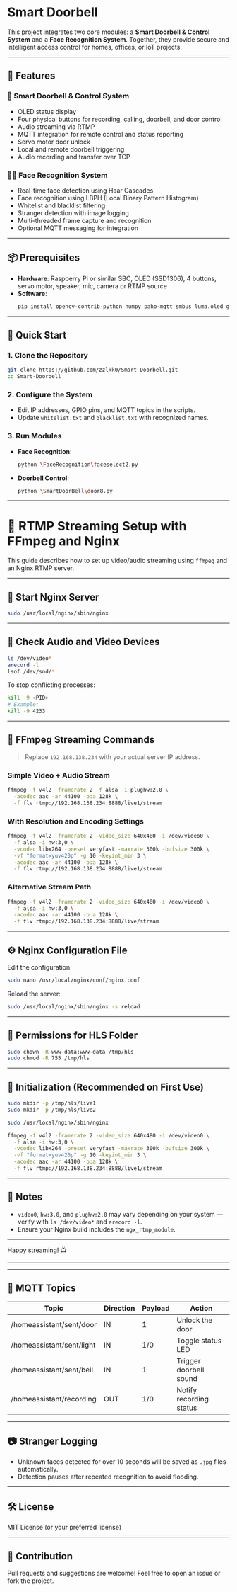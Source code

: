
# Smart Doorbell

This project integrates two core modules: a **Smart Doorbell & Control System** and a **Face Recognition System**. Together, they provide secure and intelligent access control for homes, offices, or IoT projects.

---

## 🧠 Features

### 🔔 Smart Doorbell & Control System
- OLED status display
- Four physical buttons for recording, calling, doorbell, and door control
- Audio streaming via RTMP
- MQTT integration for remote control and status reporting
- Servo motor door unlock
- Local and remote doorbell triggering
- Audio recording and transfer over TCP

### 🧑‍💻 Face Recognition System
- Real-time face detection using Haar Cascades
- Face recognition using LBPH (Local Binary Pattern Histogram)
- Whitelist and blacklist filtering
- Stranger detection with image logging
- Multi-threaded frame capture and recognition
- Optional MQTT messaging for integration

---

## 📦 Prerequisites

- **Hardware**: Raspberry Pi or similar SBC, OLED (SSD1306), 4 buttons, servo motor, speaker, mic, camera or RTMP source
- **Software**:
  ```bash
  pip install opencv-contrib-python numpy paho-mqtt smbus luma.oled gpiozero pyaudio
  ```

---

## 🚀 Quick Start

### 1. Clone the Repository
```bash
git clone https://github.com/zzlkk0/Smart-Doorbell.git
cd Smart-Doorbell
```

### 2. Configure the System
- Edit IP addresses, GPIO pins, and MQTT topics in the scripts.
- Update `whitelist.txt` and `blacklist.txt` with recognized names.

### 3. Run Modules
- **Face Recognition**:
  ```bash
  python \FaceRecognition\faceselect2.py
  ```
- **Doorbell Control**:
  ```bash
  python \SmartDoorBell\door8.py
  ```
---

# 🔧 RTMP Streaming Setup with FFmpeg and Nginx

This guide describes how to set up video/audio streaming using `ffmpeg` and an Nginx RTMP server.

---

## 🚀 Start Nginx Server

```bash
sudo /usr/local/nginx/sbin/nginx
```

---

## 🧪 Check Audio and Video Devices

```bash
ls /dev/video*
arecord -l
lsof /dev/snd/*
```

To stop conflicting processes:
```bash
kill -9 <PID>
# Example:
kill -9 4233
```

---

## 📡 FFmpeg Streaming Commands

> Replace `192.168.138.234` with your actual server IP address.

### Simple Video + Audio Stream

```bash
ffmpeg -f v4l2 -framerate 2 -f alsa -i plughw:2,0 \
  -acodec aac -ar 44100 -b:a 128k \
  -f flv rtmp://192.168.138.234:8888/live1/stream
```

### With Resolution and Encoding Settings

```bash
ffmpeg -f v4l2 -framerate 2 -video_size 640x480 -i /dev/video0 \
  -f alsa -i hw:3,0 \
  -vcodec libx264 -preset veryfast -maxrate 300k -bufsize 300k \
  -vf "format=yuv420p" -g 10 -keyint_min 3 \
  -acodec aac -ar 44100 -b:a 128k \
  -f flv rtmp://192.168.138.234:8888/live1/stream
```

### Alternative Stream Path

```bash
ffmpeg -f v4l2 -framerate 2 -video_size 640x480 -i /dev/video0 \
  -f alsa -i hw:3,0 \
  -acodec aac -ar 44100 -b:a 128k \
  -f flv rtmp://192.168.138.234:8888/live/stream
```

---

## ⚙️ Nginx Configuration File

Edit the configuration:
```bash
sudo nano /usr/local/nginx/conf/nginx.conf
```

Reload the server:
```bash
sudo /usr/local/nginx/sbin/nginx -s reload
```

---

## 📂 Permissions for HLS Folder

```bash
sudo chown -R www-data:www-data /tmp/hls
sudo chmod -R 755 /tmp/hls
```

---

## 🧰 Initialization (Recommended on First Use)

```bash
sudo mkdir -p /tmp/hls/live1
sudo mkdir -p /tmp/hls/live2

sudo /usr/local/nginx/sbin/nginx

ffmpeg -f v4l2 -framerate 2 -video_size 640x480 -i /dev/video0 \
  -f alsa -i hw:3,0 \
  -vcodec libx264 -preset veryfast -maxrate 300k -bufsize 300k \
  -vf "format=yuv420p" -g 10 -keyint_min 3 \
  -acodec aac -ar 44100 -b:a 128k \
  -f flv rtmp://192.168.138.234:8888/live1/stream
```

---

## 📎 Notes

- `video0`, `hw:3,0`, and `plughw:2,0` may vary depending on your system — verify with `ls /dev/video*` and `arecord -l`.
- Ensure your Nginx build includes the `ngx_rtmp_module`.

---

Happy streaming! 📺








---

---

## 📡 MQTT Topics

| Topic                         | Direction | Payload | Action                  |
|------------------------------|-----------|---------|-------------------------|
| /homeassistant/sent/door     | IN        | 1       | Unlock the door         |
| /homeassistant/sent/light    | IN        | 1/0     | Toggle status LED       |
| /homeassistant/sent/bell     | IN        | 1       | Trigger doorbell sound  |
| /homeassistant/recording     | OUT       | 1/0     | Notify recording status |

---

## 📷 Stranger Logging

- Unknown faces detected for over 10 seconds will be saved as `.jpg` files automatically.
- Detection pauses after repeated recognition to avoid flooding.

---

## 🛠 License

MIT License (or your preferred license)

---

## 🙌 Contribution

Pull requests and suggestions are welcome! Feel free to open an issue or fork the project.
